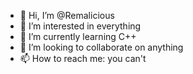 - 👋 Hi, I’m @Remalicious
- 👀 I’m interested in everything
- 🌱 I’m currently learning C++
- 💞️ I’m looking to collaborate on anything
- 📫 How to reach me: you can't

<!---
Remalicious/Remalicious is a ✨ special ✨ repository because its `README.md` (this file) appears on your GitHub profile.
You can click the Preview link to take a look at your changes.
--->

